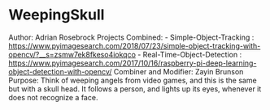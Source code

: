 # WeepingSkull
Author: Adrian Rosebrock
Projects Combined:
	- Simple-Object-Tracking : https://www.pyimagesearch.com/2018/07/23/simple-object-tracking-with-opencv/?__s=zsmw7ek8fkeso4iokqco
	- Real-Time-Object-Detection : https://www.pyimagesearch.com/2017/10/16/raspberry-pi-deep-learning-object-detection-with-opencv/
Combiner and Modifier: Zayin Brunson
Purpose: Think of weeping angels from video games, and this is the same but with a skull head. It follows a person, and lights up its eyes, whenever it does not recognize a face.
